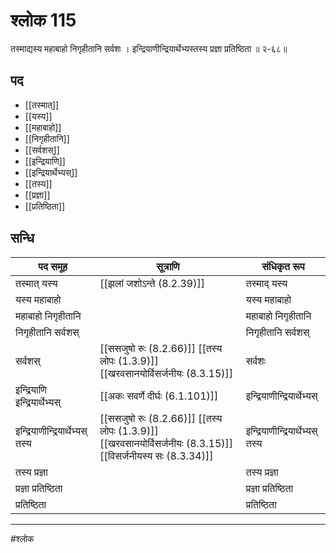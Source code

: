 # श्लोक 115

तस्माद्यस्य महाबाहो निगृहीतानि सर्वशः ।
इन्द्रियाणीन्द्रियार्थेभ्यस्तस्य प्रज्ञा प्रतिष्ठिता ॥ २-६८॥


## पद 

- [[तस्मात्]]
- [[यस्य]]
- [[महाबाहो]]
- [[निगृहीतानि]]
- [[सर्वशस्]]
- [[इन्द्रियाणि]]
- [[इन्द्रियार्थेभ्यस्]]
- [[तस्य]]
- [[प्रज्ञा]]
- [[प्रतिष्ठिता]]

## सन्धि

| पद समूह | सूत्राणि | संधिकृत रूप |
| ----- | ----- | ----- |
| तस्मात् यस्य |  [[झलां जशोऽन्ते (8.2.39)]] | तस्माद् यस्य |
| यस्य महाबाहो |  | यस्य महाबाहो |
| महाबाहो निगृहीतानि |  | महाबाहो निगृहीतानि |
| निगृहीतानि सर्वशस् |  | निगृहीतानि सर्वशस् |
| सर्वशस् |  [[ससजुषो रुः (8.2.66)]] [[तस्य लोपः (1.3.9)]] [[खरवसानयोर्विसर्जनीयः (8.3.15)]] | सर्वशः |
| इन्द्रियाणि इन्द्रियार्थेभ्यस् |  [[अकः सवर्णे दीर्घः (6.1.101)]] | इन्द्रियाणीन्द्रियार्थेभ्यस् |
| इन्द्रियाणीन्द्रियार्थेभ्यस् तस्य |  [[ससजुषो रुः (8.2.66)]] [[तस्य लोपः (1.3.9)]] [[खरवसानयोर्विसर्जनीयः (8.3.15)]] [[विसर्जनीयस्य सः (8.3.34)]] | इन्द्रियाणीन्द्रियार्थेभ्यस् तस्य |
| तस्य प्रज्ञा |  | तस्य प्रज्ञा |
| प्रज्ञा प्रतिष्ठिता |  | प्रज्ञा प्रतिष्ठिता |
| प्रतिष्ठिता |  | प्रतिष्ठिता |


---

#श्लोक